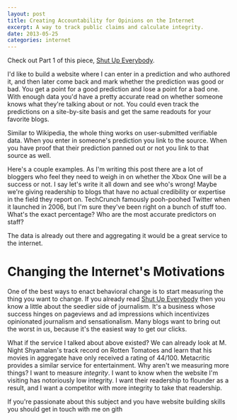```yaml
---
layout: post
title: Creating Accountability for Opinions on the Internet
excerpt: A way to track public claims and calculate integrity.
date: 2013-05-25
categories: internet
---
```

Check out Part 1 of this piece, [Shut Up Everybody](shut-up-everybody).

I'd like to build a website where I can enter in a prediction and who authored it, and then later come back and mark whether the prediction was good or bad. You get a point for a good prediction and lose a point for a bad one. With enough data you'd have a pretty accurate read on whether someone knows what they're talking about or not. You could even track the predictions on a site-by-site basis and get the same readouts for your favorite blogs.

Similar to Wikipedia, the whole thing works on user-submitted verifiable data. When you enter in someone's prediction you link to the source. When you have proof that their prediction panned out or not you link to that source as well.

Here's a couple examples. As I'm writing this post there are a lot of bloggers who feel they need to weigh in on whether the Xbox One will be a success or not. I say let's write it all down and see who's wrong! Maybe we're giving readership to blogs that have no actual credibility or expertise in the field they report on. TechCrunch famously pooh-poohed Twitter when it launched in 2006, but I'm sure they've been right on a bunch of stuff too. What's the exact percentage? Who are the most accurate predictors on staff?

The data is already out there and aggregating it would be a great service to the internet.

# Changing the Internet's Motivations

One of the best ways to enact behavioral change is to start measuring the thing you want to change. If you already read [Shut Up Everybody](shut-up-everybody) then you know a little about the seedier side of journalism. It's a business whose success hinges on pageviews and ad impressions which incentivizes opinionated journalism and sensationalism. Many blogs want to bring out the worst in us, because it's the easiest way to get our clicks.

What if the service I talked about above existed? We can already look at M. Night Shyamalan's track record on Rotten Tomatoes and learn that his movies in aggregate have only received a rating of 44/100. Metacritic provides a similar service for entertainment. Why aren't we measuring more things? I want to measure _integrity_. I want to know when the website I'm visiting has notoriously low integrity. I want their readership to flounder as a result, and I want a competitor with more integrity to take that readership.

If you're passionate about this subject and you have website building skills you should get in touch with me on gith

